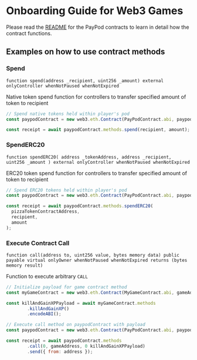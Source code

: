 # Onboarding Guide for Web3 Games

Please read the [README](./contracts/README.md) for the PayPod contracts to learn in detail how the contract functions.

## Examples on how to use contract methods

### Spend

`function spend(address _recipient, uint256 _amount) external onlyController whenNotPaused whenNotExpired`

Native token spend function for controllers to transfer specified amount of token to recipient

```javascript
// Spend native tokens held within player's pod
const paypodContract = new web3.eth.Contract(PayPodContract.abi, paypodAddress);

const receipt = await paypodContract.methods.spend(recipient, amount);
```

### SpendERC20

`function spendERC20( address _tokenAddress, address _recipient, uint256 _amount ) external onlyController whenNotPaused whenNotExpired`

ERC20 token spend function for controllers to transfer specified amount of token to recipient

```javascript
// Spend ERC20 tokens held within player's pod
const paypodContract = new web3.eth.Contract(PayPodContract.abi, paypodAddress);

const receipt = await paypodContract.methods.spendERC20(
  pizzaTokenContractAddress,
  recipient,
  amount
);
```

### Execute Contract Call

`function call(address to, uint256 value, bytes memory data) public payable virtual onlyOwner whenNotPaused whenNotExpired returns (bytes memory result)`

Function to execute arbitrary `CALL`

```javascript
// Initialize payload for game contract method
const myGameContract = new web3.eth.Contract(MyGameContract.abi, gameAddress);

const killAndGainXPPayload = await myGameContract.methods
        .killAndGainXP()
        .encodeABI();

// Execute call method on paypodContract with payload
const paypodContract = new web3.eth.Contract(PayPodContract.abi, paypodAddress);

const receipt = await paypodContract.methods
        .call(0, gameAddress, 0 killAndGainXPPayload)
        .send({ from: address });
```
